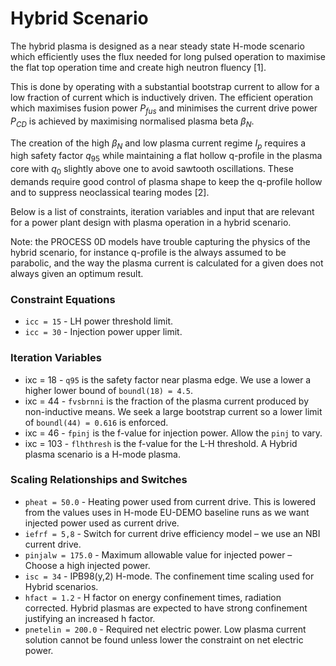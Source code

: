 # Hybrid Scenario

The hybrid plasma is designed as a near steady state H-mode scenario which efficiently uses the flux needed for long pulsed operation to maximise the flat top operation time and create high neutron fluency [1].

This is done by operating with a substantial bootstrap current to allow for a low fraction of current which is inductively driven. The efficient operation which maximises fusion power $P_{fus}$ and minimises the current drive power $P_{CD}$ is achieved by maximising normalised plasma beta $\beta_N$.

The creation of the high $\beta_N$ and low plasma current regime $I_p$ requires a high safety factor $q_{95}$ while maintaining a flat hollow q-profile in the plasma core with $q_0$ slightly above one to avoid sawtooth oscillations. These demands require good control of plasma shape to keep the q-profile hollow and to suppress neoclassical tearing modes [2].

Below is a list of constraints, iteration variables and input that are relevant for a power plant design with plasma operation in a hybrid scenario.

Note: the PROCESS 0D models have trouble capturing the physics of the hybrid scenario, for instance q-profile is the always assumed to be parabolic, and the way the plasma current is calculated for a given does not always given an optimum result.

### Constraint Equations

* `icc = 15` - LH power threshold limit.
* `icc = 30` - Injection power upper limit.

### Iteration Variables

* ixc = 18 - `q95` is the safety factor near plasma edge. We use a lower a higher lower bound of `boundl(18) = 4.5`.
* ixc = 44 - `fvsbrnni` is the fraction of the plasma current produced by non-inductive means. We seek a large bootstrap current so a lower limit of `boundl(44) = 0.616` is enforced.
* ixc = 46 - `fpinj` is the f-value for injection power. Allow the `pinj` to vary.
* ixc = 103 - `flhthresh` is the f-value for the L-H threshold. A Hybrid plasma scenario is a H-mode plasma.

### Scaling Relationships and Switches

* `pheat = 50.0` - Heating power used from current drive. This is lowered from the values uses in H-mode EU-DEMO baseline runs as we want injected power used as current drive.
* `iefrf = 5,8` - Switch for current drive efficiency model – we use an NBI current drive.
* `pinjalw = 175.0` - Maximum allowable value for injected power – Choose a high injected power.
* `isc = 34` - IPB98(y,2) H-mode. The confinement time scaling used for Hybrid scenarios.
* `hfact = 1.2` - H factor on energy confinement times, radiation corrected. Hybrid plasmas are expected to have strong confinement justifying an increased h factor.
* `pnetelin = 200.0` - Required net electric power. Low plasma current solution cannot be found unless lower the constraint on net electric power.


[^1]: E. Joffrin, Plasma Phys. Control. Fusion 49 (2007) B629-B649

[^2]: A.C.C Sips et al, Plasma Phys. Control Fusion 47 (2005) A19- A40